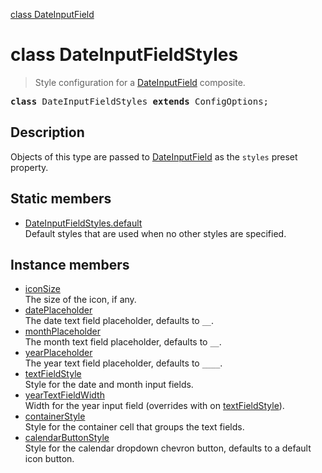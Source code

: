 [class DateInputField](DateInputField.md)

# class DateInputFieldStyles

> Style configuration for a [DateInputField](DateInputField.md) composite.

<pre class="docgen_signature"><b>class</b> DateInputFieldStyles <b>extends</b> ConfigOptions;</pre>

## Description

Objects of this type are passed to [DateInputField](DateInputField.md) as the `styles` preset property.

## Static members

- [<!--{ref:property}-->DateInputFieldStyles.default](DateInputFieldStyles_default.md) <!--{refchip:static}-->\
    Default styles that are used when no other styles are specified.

## Instance members

- [<!--{ref:property}-->iconSize](DateInputFieldStyles_iconSize.md) \
    The size of the icon, if any.
- [<!--{ref:property}-->datePlaceholder](DateInputFieldStyles_datePlaceholder.md) \
    The date text field placeholder, defaults to `__`.
- [<!--{ref:property}-->monthPlaceholder](DateInputFieldStyles_monthPlaceholder.md) \
    The month text field placeholder, defaults to `__`.
- [<!--{ref:property}-->yearPlaceholder](DateInputFieldStyles_yearPlaceholder.md) \
    The year text field placeholder, defaults to `____`.
- [<!--{ref:property}-->textFieldStyle](DateInputFieldStyles_textFieldStyle.md) \
    Style for the date and month input fields.
- [<!--{ref:property}-->yearTextFieldWidth](DateInputFieldStyles_yearTextFieldWidth.md) \
    Width for the year input field (overrides with on [textFieldStyle](DateInputFieldStyles_textFieldStyle.md)).
- [<!--{ref:property}-->containerStyle](DateInputFieldStyles_containerStyle.md) \
    Style for the container cell that groups the text fields.
- [<!--{ref:property}-->calendarButtonStyle](DateInputFieldStyles_calendarButtonStyle.md) \
    Style for the calendar dropdown chevron button, defaults to a default icon button.